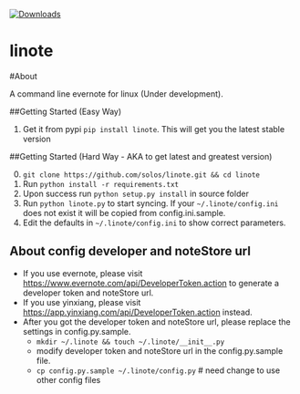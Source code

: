[![Downloads](https://pypip.in/d/linote/badge.png)](https://pypi.python.org/pypi/linote)
# linote

#About

A command line evernote for linux (Under development).

##Getting Started (Easy Way)

1. Get it from pypi `pip install linote`. This will get you the latest stable version

##Getting Started (Hard Way - AKA to get latest and greatest version)

0. `git clone https://github.com/solos/linote.git && cd linote`
1. Run `python install -r requirements.txt`
2. Upon success run `python setup.py install` in source folder
3. Run `python linote.py` to start syncing. If your `~/.linote/config.ini` does not exist it will be copied from config.ini.sample.
4. Edit the defaults in `~/.linote/config.ini` to show correct parameters. 

## About config developer and noteStore url

  - If you use evernote, please visit https://www.evernote.com/api/DeveloperToken.action to generate a developer token and noteStore url.
  - If you use yinxiang, please visit https://app.yinxiang.com/api/DeveloperToken.action instead.
  - After you got the developer token and noteStore url, please replace the settings in config.py.sample.
    - `mkdir ~/.linote && touch ~/.linote/__init__.py`  
    - modify developer token and noteStore url in the config.py.sample file.
    - `cp config.py.sample ~/.linote/config.py`  # need change to use other config files
